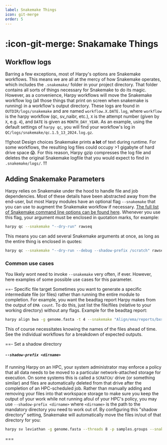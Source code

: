 ```yaml
---
label: Snakemake Things
icon: git-merge
order: 5
---
```


# :icon-git-merge: Snakamake Things
## Workflow logs
Barring a few exceptions, most of Harpy's options are Snakemake workflows.
This means we are all at the mercy of how Snakemake operates, which includes
the `.snakemake/` folder in your project directory. That folder contains
all sorts of things necessary for Snakemake to do its magic. However, as a
convenience, Harpy workflows will move the Snakemake workflow log (all those things that print on screen when snakemake is running)
in a workflow's output directory. These logs are found in `OUTDIR/logs/snakemake`
and are named `workflow.X.DATE.log`, where `workflow` is the harpy workflow
(qc, sv_naibr, etc.), `X` is the attempt number (given by `X`, e.g. `4`), and
`DATE` is given as `MONTH_DAY_YEAR`. As an example, using the default
settings of `harpy qc`, you will find your workflow's log in
`QC/logs/snakemake/qc.1.5_13_2024.log.gz`. 

!!!ghost Design choices
Snakemake prints **a lot** of text during runtime. For some workflows, the resulting log files
could occupy >1 gigabyte of hard drive space 😱. For this reason, Harpy gzip compresses the log file
and deletes the original Snakemake logfile that you would expect to find in `.snakemake/logs/`.
!!!

## Adding Snakemake Parameters
Harpy relies on Snakemake under the hood to handle file and job dependencies.
Most of these details have been abstracted away from the end-user, but most
Harpy modules have an optional flag `--snakemake` that you can use to augment
the Snakemake workflow if necessary. [The full list of Snakemake command line
options can be found here](https://snakemake.readthedocs.io/en/stable/executing/cli.html).
Whenever you use this flag, your argument must be enclosed in quotation marks, for example:
```bash
harpy qc --snakemake "--dry-run" rawseq
```
This means you can add several Snakemake arguments at once, as long as the entire thing is enclosed in quotes:
```bash
harpy qc --snakemake "--dry-run --debug --shadow-prefix /scratch" rawseq
```

### Common use cases
You likely wont need to invoke `--snakemake` very often, if ever. However, 
here examples of some possible use cases for this parameter.

==- Specific file target
Sometimes you want to generate a specific intermediate file (or files) rather than running the entire module to completion. For example,
you want the beadtag report Harpy makes from the output of `EMA count`. To do this, just list the file/files (relative
to your working directory) without any flags. Example for the beadtag report:
```bash
harpy align bwa -g genome.fasta -t 4 --snakemake "Align/ema/reports/bxstats.html" QC/
```
This of course necessitates knowing the names of the files ahead of time. See the individual workflows for a breakdown of expected outputs. 

==- Set a shadow directory
##### `--shadow-prefix <dirname>`
If running Harpy on an HPC, your system administrator may enforce a policy that all data needs to be moved to a particular
network-attached storage for execution. On some systems this is called a `SCRATCH/` drive (or something similar) and files
are automatically deleted from that drive after the completion of an HPC-scheduled job. Rather than manually adding and removing
your files into that workspace storage to make sure you keep the output of your work while not running afoul of your HPC's policy,
you may use `--shadow-prefix <dirname>` where `<dirname>` is the path to the mandatory directory you need to work out of. By 
configuring this "shadow directory" setting, Snakemake will automatically move the files in/out of that directory for you:
```bash
harpy sv leviathan -g genome.fasta --threads 8 -p samples.groups --snakemake "--shadow-prefix /SCRATCH/username/" Align/bwa
```
===
